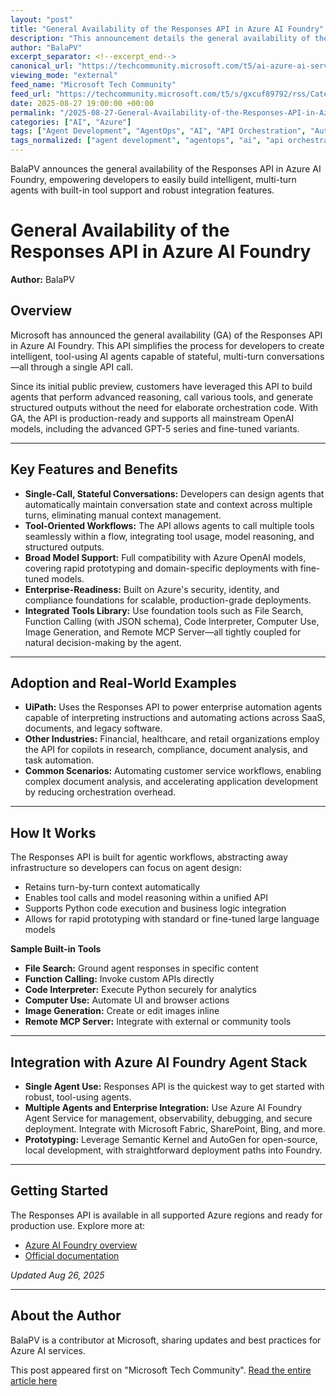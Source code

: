 ```yaml
---
layout: "post"
title: "General Availability of the Responses API in Azure AI Foundry"
description: "This announcement details the general availability of the Responses API in Azure AI Foundry, enabling developers to build stateful, multi-turn, tool-using agents via a single API call. The update highlights ease of integration, a library of built-in tools, support for OpenAI models like GPT-5, and production-ready enterprise capabilities. Real-world adoption scenarios and integration with the Azure agent development stack are discussed."
author: "BalaPV"
excerpt_separator: <!--excerpt_end-->
canonical_url: "https://techcommunity.microsoft.com/t5/ai-azure-ai-services-blog/the-responses-api-in-azure-ai-foundry-is-now-generally-available/ba-p/4446567"
viewing_mode: "external"
feed_name: "Microsoft Tech Community"
feed_url: "https://techcommunity.microsoft.com/t5/s/gxcuf89792/rss/Category?category.id=AI"
date: 2025-08-27 19:00:00 +00:00
permalink: "/2025-08-27-General-Availability-of-the-Responses-API-in-Azure-AI-Foundry.html"
categories: ["AI", "Azure"]
tags: ["Agent Development", "AgentOps", "AI", "API Orchestration", "AutoGen", "Azure", "Azure AI Foundry", "Azure OpenAI Service", "Code Interpreter", "Community", "Enterprise Automation", "Function Calling", "GPT 5", "Microsoft Azure", "Multi Turn Conversations", "OpenAI", "Production Ready API", "Responses API", "Semantic Kernel", "Stateful Agents", "Tool Integration"]
tags_normalized: ["agent development", "agentops", "ai", "api orchestration", "autogen", "azure", "azure ai foundry", "azure openai service", "code interpreter", "community", "enterprise automation", "function calling", "gpt 5", "microsoft azure", "multi turn conversations", "openai", "production ready api", "responses api", "semantic kernel", "stateful agents", "tool integration"]
---
```


BalaPV announces the general availability of the Responses API in Azure AI Foundry, empowering developers to easily build intelligent, multi-turn agents with built-in tool support and robust integration features.<!--excerpt_end-->

# General Availability of the Responses API in Azure AI Foundry

**Author:** BalaPV

## Overview

Microsoft has announced the general availability (GA) of the Responses API in Azure AI Foundry. This API simplifies the process for developers to create intelligent, tool-using AI agents capable of stateful, multi-turn conversations—all through a single API call.

Since its initial public preview, customers have leveraged this API to build agents that perform advanced reasoning, call various tools, and generate structured outputs without the need for elaborate orchestration code. With GA, the API is production-ready and supports all mainstream OpenAI models, including the advanced GPT-5 series and fine-tuned variants.

---

## Key Features and Benefits

- **Single-Call, Stateful Conversations:** Developers can design agents that automatically maintain conversation state and context across multiple turns, eliminating manual context management.
- **Tool-Oriented Workflows:** The API allows agents to call multiple tools seamlessly within a flow, integrating tool usage, model reasoning, and structured outputs.
- **Broad Model Support:** Full compatibility with Azure OpenAI models, covering rapid prototyping and domain-specific deployments with fine-tuned models.
- **Enterprise-Readiness:** Built on Azure's security, identity, and compliance foundations for scalable, production-grade deployments.
- **Integrated Tools Library:** Use foundation tools such as File Search, Function Calling (with JSON schema), Code Interpreter, Computer Use, Image Generation, and Remote MCP Server—all tightly coupled for natural decision-making by the agent.

---

## Adoption and Real-World Examples

- **UiPath:** Uses the Responses API to power enterprise automation agents capable of interpreting instructions and automating actions across SaaS, documents, and legacy software.
- **Other Industries:** Financial, healthcare, and retail organizations employ the API for copilots in research, compliance, document analysis, and task automation.
- **Common Scenarios:** Automating customer service workflows, enabling complex document analysis, and accelerating application development by reducing orchestration overhead.

---

## How It Works

The Responses API is built for agentic workflows, abstracting away infrastructure so developers can focus on agent design:

- Retains turn-by-turn context automatically
- Enables tool calls and model reasoning within a unified API
- Supports Python code execution and business logic integration
- Allows for rapid prototyping with standard or fine-tuned large language models

**Sample Built-in Tools**

- **File Search:** Ground agent responses in specific content
- **Function Calling:** Invoke custom APIs directly
- **Code Interpreter:** Execute Python securely for analytics
- **Computer Use:** Automate UI and browser actions
- **Image Generation:** Create or edit images inline
- **Remote MCP Server:** Integrate with external or community tools

---

## Integration with Azure AI Foundry Agent Stack

- **Single Agent Use:** Responses API is the quickest way to get started with robust, tool-using agents.
- **Multiple Agents and Enterprise Integration:** Use Azure AI Foundry Agent Service for management, observability, debugging, and secure deployment. Integrate with Microsoft Fabric, SharePoint, Bing, and more.
- **Prototyping:** Leverage Semantic Kernel and AutoGen for open-source, local development, with straightforward deployment paths into Foundry.

---

## Getting Started

The Responses API is available in all supported Azure regions and ready for production use. Explore more at:

- [Azure AI Foundry overview](https://techcommunity.microsoft.com/t5/ai.azure.com)
- [Official documentation](https://learn.microsoft.com/en-us/azure/ai-foundry/openai/how-to/responses?tabs=python-secure)

_Updated Aug 26, 2025_

---

## About the Author

BalaPV is a contributor at Microsoft, sharing updates and best practices for Azure AI services.

This post appeared first on "Microsoft Tech Community". [Read the entire article here](https://techcommunity.microsoft.com/t5/ai-azure-ai-services-blog/the-responses-api-in-azure-ai-foundry-is-now-generally-available/ba-p/4446567)
